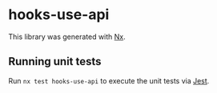 # hooks-use-api

This library was generated with [Nx](https://nx.dev).

## Running unit tests

Run `nx test hooks-use-api` to execute the unit tests via [Jest](https://jestjs.io).
